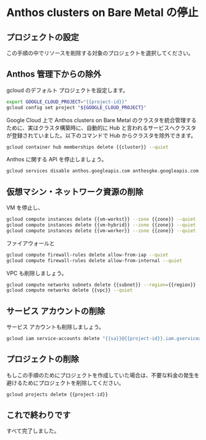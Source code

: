 # Anthos clusters on Bare Metal の停止

<walkthrough-watcher-constant key="region" value="asia-northeast1"></walkthrough-watcher-constant>
<walkthrough-watcher-constant key="zone" value="asia-northeast1-c"></walkthrough-watcher-constant>
<walkthrough-watcher-constant key="vpc" value="baremetal"></walkthrough-watcher-constant>
<walkthrough-watcher-constant key="subnet" value="baremetal"></walkthrough-watcher-constant>
<walkthrough-watcher-constant key="sa" value="sa-baremetal"></walkthrough-watcher-constant>
<walkthrough-watcher-constant key="cluster" value="baremetal-trial"></walkthrough-watcher-constant>
<walkthrough-watcher-constant key="vm-workst" value="workstation"></walkthrough-watcher-constant>
<walkthrough-watcher-constant key="vm-hybrid" value="hybrid-master"></walkthrough-watcher-constant>
<walkthrough-watcher-constant key="vm-worker" value="hybrid-worker"></walkthrough-watcher-constant>

## プロジェクトの設定

この手順の中でリソースを削除する対象のプロジェクトを選択してください。

<walkthrough-project-billing-setup permissions="compute.googleapis.com"></walkthrough-project-billing-setup>

## Anthos 管理下からの除外

gcloud のデフォルト プロジェクトを設定します。

```bash
export GOOGLE_CLOUD_PROJECT="{{project-id}}"
gcloud config set project "${GOOGLE_CLOUD_PROJECT}"
```

Google Cloud 上で Anthos clusters on Bare Metal のクラスタを統合管理するために、実はクラスタ構築時に、自動的に Hub と言われるサービスへクラスタが登録されていました。以下のコマンドで Hub からクラスタを除外できます。

```bash
gcloud container hub memberships delete {{cluster}} --quiet
```

Anthos に関する API を停止しましょう。

```bash
gcloud services disable anthos.googleapis.com anthosgke.googleapis.com
```

## 仮想マシン・ネットワーク資源の削除

VM を停止し、

```bash
gcloud compute instances delete {{vm-workst}} --zone {{zone}} --quiet
gcloud compute instances delete {{vm-hybrid}} --zone {{zone}} --quiet
gcloud compute instances delete {{vm-worker}} --zone {{zone}} --quiet
```

ファイアウォールと

```bash
gcloud compute firewall-rules delete allow-from-iap --quiet
gcloud compute firewall-rules delete allow-from-internal --quiet
```

VPC も削除しましょう。

```bash
gcloud compute networks subnets delete {{subnet}} --region={{region}} --quiet
gcloud compute networks delete {{vpc}} --quiet
```

## サービス アカウントの削除

サービス アカウントも削除しましょう。

```bash
gcloud iam service-accounts delete "{{sa}}@{{project-id}}.iam.gserviceaccount.com" --quiet
```

## プロジェクトの削除

もしこの手順のためにプロジェクトを作成していた場合は、不要な料金の発生を避けるためにプロジェクトを削除してください。

```bash
gcloud projects delete {{project-id}}
```

## これで終わりです

<walkthrough-conclusion-trophy></walkthrough-conclusion-trophy>

すべて完了しました。
